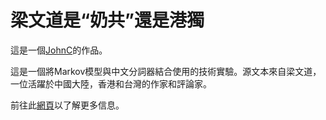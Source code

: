 # 梁文道是“奶共”還是港獨
這是一個[JohnC](https://johncheung.feedia.co)的作品。

這是一個將Markov模型與中文分詞器結合使用的技術實驗。源文本來自梁文道，一位活躍於中國大陸，香港和台灣的作家和評論家。

前往此[網頁](https://johncheung.feedia.co/works-ch-梁文道/)以了解更多信息。